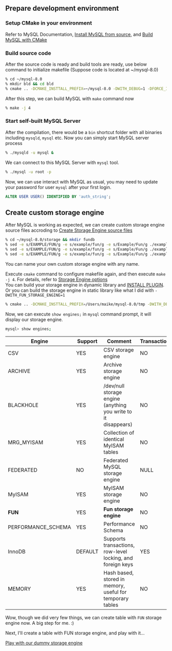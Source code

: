 ## Prepare development environment

### Setup CMake in your environment
Refer to MySQL Documentation, [Install MySQL from source](https://dev.mysql.com/doc/refman/8.0/en/source-installation.html), 
and [Build MySQL with CMake](https://dev.mysql.com/doc/internals/en/cmake.html) <br/>

### Build source code
After the source code is ready and build tools are ready, use below command to initialize makefile (Suppose code is located at ~/mysql-8.0)
```bash
% cd ~/mysql-8.0
% mkdir bld && cd bld
% cmake .. -DCMAKE_INSTTALL_PREFIX=~/mysql-8.0 -DWITH_DEBUG=1 -DFORCE_INSOURCE_BUILD=1 -DMYSQL_DATADIR=../data -DWITH_BOOST=../libboost/boost_1_73_0
```
After this step, we can build MySQL with `make` command now
```bash
% make -j 4
```

### Start self-built MySQL Server
After the compilation, there would be a `bin` shortcut folder with all binaries including `mysqld`, `mysql` etc. Now you can simply start MySQL server process
```bash
% ./mysqld -u mysql &
```
We can connect to this MySQL Server with `mysql` tool.
```bash
% ./mysql -u root -p
```

Now, we can use interact with MySQL as usual, you may need to update your password for user `mysql` after your first login.
```SQL
ALTER USER USER() IDENTIFIED BY 'auth_string';
```

## Create custom storage engine
After MySQL is working as expected, we can create custom storage engine source files accroding to [Create Storage Engine source files](https://dev.mysql.com/doc/internals/en/custom-engine-source-files.html)

```bash
% cd ~/mysql-8.0/storage && mkdir fundb
% sed -e s/EXAMPLE/FUN/g -e s/example/fun/g -e s/Example/Fun/g ./example/ha_example.h > ./fundb/ha_fun.h
% sed -e s/EXAMPLE/FUN/g -e s/example/fun/g -e s/Example/Fun/g ./example/ha_example.cc > ./fundb/ha_fun.cc
% sed -e s/EXAMPLE/FUN/g -e s/example/fun/g -e s/Example/Fun/g ./example/CMakeFiles.txt > ./fundb/CMakeFile.txt
```

You can name your own custom storage engine with any name.

Execute `cmake` command to configure makefile again, and then execute `make -j 4`. For details, refer to [Storage Engine options](https://dev.mysql.com/doc/refman/8.0/en/source-configuration-options.html#option_cmake_storage_engine_options) <br/>
You can build your storage engine in dynamic library and [INSTALL PLUGIN](https://dev.mysql.com/doc/refman/8.0/en/install-plugin.html). Or you can build the storage engine in static library like what I did with `-DWITH_FUN_STORAGE_ENGINE=1`
```bash
% cmake .. -DCMAKE_INSTTALL_PREFIX=/Users/maike/mysql-8.0/tmp -DWITH_DEBUG=1 -DFORCE_INSOURCE_BUILD=1 -DMYSQL_DATADIR=../data2 -DWITH_BOOST=../libboost/boost_1_73_0 -DWITH_FUN_STORAGE_ENGINE=1
```

Now, we can execute `show engines;` in `mysql` command prompt, it will display our storage engine.
``` bash
mysql> show engines;
```

| Engine             | Support | Comment                                                        | Transactions | XA   | Savepoints |
--- | --- | --- | --- | --- | --- |
| CSV                | YES     | CSV storage engine                                             | NO           | NO   | NO         |
| ARCHIVE            | YES     | Archive storage engine                                         | NO           | NO   | NO         |
| BLACKHOLE          | YES     | /dev/null storage engine (anything you write to it disappears) | NO           | NO   | NO         |
| MRG_MYISAM         | YES     | Collection of identical MyISAM tables                          | NO           | NO   | NO         |
| FEDERATED          | NO      | Federated MySQL storage engine                                 | NULL         | NULL | NULL       |
| MyISAM             | YES     | MyISAM storage engine                                          | NO           | NO   | NO         |
| **FUN**            | YES     | **Fun storage engine**                                         | NO           | NO   | NO         |
| PERFORMANCE_SCHEMA | YES     | Performance Schema                                             | NO           | NO   | NO         |
| InnoDB             | DEFAULT | Supports transactions, row-level locking, and foreign keys     | YES          | YES  | YES        |
| MEMORY             | YES     | Hash based, stored in memory, useful for temporary tables      | NO           | NO   | NO         |

Wow, though we did very few things, we can create table with `FUN` storage engine now. A big step for me. :)

Next, I'll create a table with FUN storage engine, and play with it...

[Play with our dummy storage engine](./play.md)
